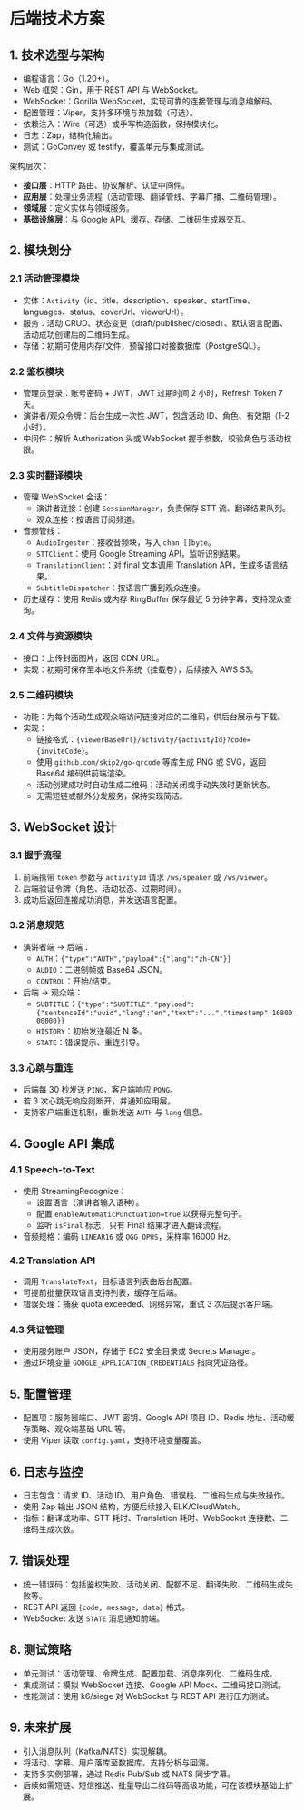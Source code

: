 # 后端技术方案

## 1. 技术选型与架构
- 编程语言：Go（1.20+）。
- Web 框架：Gin，用于 REST API 与 WebSocket。
- WebSocket：Gorilla WebSocket，实现可靠的连接管理与消息编解码。
- 配置管理：Viper，支持多环境与热加载（可选）。
- 依赖注入：Wire（可选）或手写构造函数，保持模块化。
- 日志：Zap，结构化输出。
- 测试：GoConvey 或 testify，覆盖单元与集成测试。

架构层次：
- **接口层**：HTTP 路由、协议解析、认证中间件。
- **应用层**：处理业务流程（活动管理、翻译管线、字幕广播、二维码管理）。
- **领域层**：定义实体与领域服务。
- **基础设施层**：与 Google API、缓存、存储、二维码生成器交互。

## 2. 模块划分
### 2.1 活动管理模块
- 实体：`Activity`（id、title、description、speaker、startTime、languages、status、coverUrl、viewerUrl）。
- 服务：活动 CRUD、状态变更（draft/published/closed）、默认语言配置、活动成功创建后的二维码生成。
- 存储：初期可使用内存/文件，预留接口对接数据库（PostgreSQL）。

### 2.2 鉴权模块
- 管理员登录：账号密码 + JWT，JWT 过期时间 2 小时，Refresh Token 7 天。
- 演讲者/观众令牌：后台生成一次性 JWT，包含活动 ID、角色、有效期（1-2 小时）。
- 中间件：解析 Authorization 头或 WebSocket 握手参数，校验角色与活动权限。

### 2.3 实时翻译模块
- 管理 WebSocket 会话：
  - 演讲者连接：创建 `SessionManager`，负责保存 STT 流、翻译结果队列。
  - 观众连接：按语言订阅频道。
- 音频管线：
  - `AudioIngestor`：接收音频块，写入 `chan []byte`。
  - `STTClient`：使用 Google Streaming API，监听识别结果。
  - `TranslationClient`：对 final 文本调用 Translation API，生成多语言结果。
  - `SubtitleDispatcher`：按语言广播到观众连接。
- 历史缓存：使用 Redis 或内存 RingBuffer 保存最近 5 分钟字幕，支持观众查询。

### 2.4 文件与资源模块
- 接口：上传封面图片，返回 CDN URL。
- 实现：初期可保存至本地文件系统（挂载卷），后续接入 AWS S3。

### 2.5 二维码模块
- 功能：为每个活动生成观众端访问链接对应的二维码，供后台展示与下载。
- 实现：
  - 链接格式：`{viewerBaseUrl}/activity/{activityId}?code={inviteCode}`。
  - 使用 `github.com/skip2/go-qrcode` 等库生成 PNG 或 SVG，返回 Base64 编码供前端渲染。
  - 活动创建成功时自动生成二维码；活动关闭或手动失效时更新状态。
  - 无需短链或额外分发服务，保持实现简洁。

## 3. WebSocket 设计
### 3.1 握手流程
1. 前端携带 `token` 参数与 `activityId` 请求 `/ws/speaker` 或 `/ws/viewer`。
2. 后端验证令牌（角色、活动状态、过期时间）。
3. 成功后返回连接成功消息，并发送语言配置。

### 3.2 消息规范
- 演讲者端 → 后端：
  - `AUTH`：`{"type":"AUTH","payload":{"lang":"zh-CN"}}`
  - `AUDIO`：二进制帧或 Base64 JSON。
  - `CONTROL`：开始/结束。
- 后端 → 观众端：
  - `SUBTITLE`：`{"type":"SUBTITLE","payload":{"sentenceId":"uuid","lang":"en","text":"...","timestamp":1680000000}}`
  - `HISTORY`：初始发送最近 N 条。
  - `STATE`：错误提示、重连引导。

### 3.3 心跳与重连
- 后端每 30 秒发送 `PING`，客户端响应 `PONG`。
- 若 3 次心跳无响应则断开，并通知应用层。
- 支持客户端重连机制，重新发送 `AUTH` 与 `lang` 信息。

## 4. Google API 集成
### 4.1 Speech-to-Text
- 使用 StreamingRecognize：
  - 设置语言（演讲者输入语种）。
  - 配置 `enableAutomaticPunctuation=true` 以获得完整句子。
  - 监听 `isFinal` 标志，只有 Final 结果才进入翻译流程。
- 音频规格：编码 `LINEAR16` 或 `OGG_OPUS`，采样率 16000 Hz。

### 4.2 Translation API
- 调用 `TranslateText`，目标语言列表由后台配置。
- 可提前批量获取语言支持列表，缓存在后端。
- 错误处理：捕获 quota exceeded、网络异常，重试 3 次后提示客户端。

### 4.3 凭证管理
- 使用服务账户 JSON，存储于 EC2 安全目录或 Secrets Manager。
- 通过环境变量 `GOOGLE_APPLICATION_CREDENTIALS` 指向凭证路径。

## 5. 配置管理
- 配置项：服务器端口、JWT 密钥、Google API 项目 ID、Redis 地址、活动缓存策略、观众端基础 URL 等。
- 使用 Viper 读取 `config.yaml`，支持环境变量覆盖。

## 6. 日志与监控
- 日志包含：请求 ID、活动 ID、用户角色、错误栈、二维码生成与失效操作。
- 使用 Zap 输出 JSON 结构，方便后续接入 ELK/CloudWatch。
- 指标：翻译成功率、STT 耗时、Translation 耗时、WebSocket 连接数、二维码生成次数。

## 7. 错误处理
- 统一错误码：包括鉴权失败、活动关闭、配额不足、翻译失败、二维码生成失败等。
- REST API 返回 `{code, message, data}` 格式。
- WebSocket 发送 `STATE` 消息通知前端。

## 8. 测试策略
- 单元测试：活动管理、令牌生成、配置加载、消息序列化、二维码生成。
- 集成测试：模拟 WebSocket 连接、Google API Mock、二维码接口测试。
- 性能测试：使用 k6/siege 对 WebSocket 与 REST API 进行压力测试。

## 9. 未来扩展
- 引入消息队列（Kafka/NATS）实现解耦。
- 将活动、字幕、用户落库至数据库，支持分析与回溯。
- 支持多实例部署，通过 Redis Pub/Sub 或 NATS 同步字幕。
- 后续如需短链、短信推送、批量导出二维码等高级功能，可在该模块基础上扩展。
